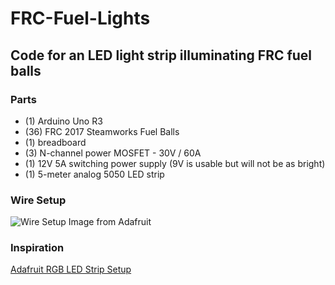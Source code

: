 # FRC-Fuel-Lights

## Code for an LED light strip illuminating FRC fuel balls

### Parts

* (1) Arduino Uno R3
* (36) FRC 2017 Steamworks Fuel Balls
* (1) breadboard
* (3) N-channel power MOSFET - 30V / 60A
* (1) 12V 5A switching power supply (9V is usable but will not be as bright)
* (1) 5-meter analog 5050 LED strip

### Wire Setup
![Wire Setup](https://cdn-learn.adafruit.com/assets/assets/000/002/692/original/led_strips_ledstripfet.gif?1448059609)
Image from Adafruit

### Inspiration

[Adafruit RGB LED Strip Setup](https://learn.adafruit.com/rgb-led-strips/overview)
